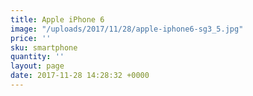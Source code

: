 ```yaml
---
title: Apple iPhone 6
image: "/uploads/2017/11/28/apple-iphone6-sg3_5.jpg"
price: ''
sku: smartphone
quantity: ''
layout: page
date: 2017-11-28 14:28:32 +0000
---
```

